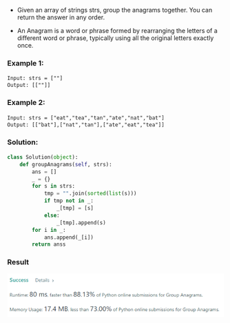 - Given an array of strings strs, group the anagrams together. You can return the answer in any order.

- An Anagram is a word or phrase formed by rearranging the letters of a different word or phrase, typically using all the original letters exactly once.

### Example 1:
```
Input: strs = [""]
Output: [[""]]
```

### Example 2:
```
Input: strs = ["eat","tea","tan","ate","nat","bat"]
Output: [["bat"],["nat","tan"],["ate","eat","tea"]]
```

### Solution: 
```python
class Solution(object):
    def groupAnagrams(self, strs):
        ans = []
        _ = {}
        for s in strs:
            tmp = "".join(sorted(list(s)))
            if tmp not in _:
                _[tmp] = [s]
            else:
                _[tmp].append(s)
        for i in _:
            ans.append(_[i])
        return anss

```

### Result
![](./result.PNG )